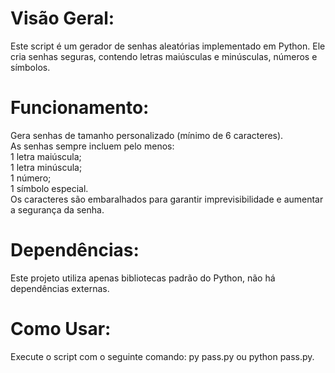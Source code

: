 # Visão Geral:
Este script é um gerador de senhas aleatórias implementado em Python. Ele cria senhas seguras, contendo letras maiúsculas e minúsculas, números e símbolos.

# Funcionamento:
Gera senhas de tamanho personalizado (mínimo de 6 caracteres).
<br>
As senhas sempre incluem pelo menos:
<br>
1 letra maiúscula;
<br>
1 letra minúscula;
<br>
1 número;
<br>
1 símbolo especial.
<br>
Os caracteres são embaralhados para garantir imprevisibilidade e aumentar a segurança da senha.

# Dependências:
Este projeto utiliza apenas bibliotecas padrão do Python, não há dependências externas.

# Como Usar:
Execute o script com o seguinte comando: py pass.py ou python pass.py.
